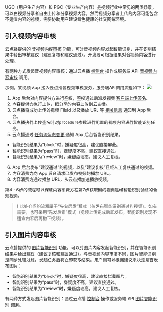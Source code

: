 UGC（用户生产内容）和 PGC（专业生产内容）是视频行业中常见的两类场景，可以由视频分享者自由上传和分享视频内容。然而视频分享者上传的内容可能包含不适宜内容的视频，需要协助用户建设绿色健康的社交网络环境。

## 引入视频内容审核
云点播提供的 [音视频内容审核](https://cloud.tencent.com/document/product/266/33498) 功能，可对音视频内容发起智能识别，并在识别结果中给出审核建议（建议复核和建议通过）。开发者可根据结果对音视频内容进行处理。

有两种方式发起音视频内容审核：通过云点播 [控制台](https://cloud.tencent.com/document/product/266/36702) 操作或服务端 API [音视频内容审核](https://cloud.tencent.com/document/product/266/33498) 调用。

示例，某视频 App 接入云点播音视频审核服务，服务端API调用流程如下：
![](https://qcloudimg.tencent-cloud.cn/raw/97f0050fb1f76c17367b2e773ea621e9.png)

1. App 后台对内容提供方进行鉴权，鉴权通过后派发视频 [客户端上传签名](https://cloud.tencent.com/document/product/266/9221)。
2. 内容提供方执行上传，把分享的内容上传到云点播。
3. 云点播将成功上传的视频 FileId 以及播放 URL 等 [相关信息](https://cloud.tencent.com/document/product/266/7830) 通知到 App 后台。
4. 云点播执行上传签名时对`procedure`参数进行配置的视频内容进行智能识别任务。
5. 云点播通过 [任务流状态变更](https://cloud.tencent.com/document/product/266/9636) 通知 App 后台智能识别结果。
 - 智能识别结果为“block”时，嫌疑度很高，建议直接屏蔽。
 -  智能识别结果为“pass”时，嫌疑度不高，建议直接通过。
 -  智能识别结果为“review”时，嫌疑度较高，建议人工复核。
6. App 后台发布“建议通过”的视频，以及“建议复核”且经人工复核通过的视频。
7. 内容消费方向 App 后台请求已发布视频的播放 URL。
8. 内容消费方通过播放 URL，从云点播加速播放视频。

第4 - 6步的流程可以保证内容消费方在第7步获取到的视频是经智能识别验证的合规视频。

>! 此处介绍的流程属于“先审后发”模式（仅发布智能识别通过的视频）。如有需要，也可采用“先发后审”模式（视频上传完成后即发布，智能识别发现不适宜内容后再撤下视频）。

## 引入图片内容审核
云点播提供的 [图片智能识别](https://cloud.tencent.com/document/product/266/73652) 功能，可以对图片内容发起智能识别，并在智能识别结果中给出建议（建议复核和建议通过）。与音视频内容审核不同，图片智能识别是同步处理过程，发起任务后将立即获取结果。用户侧可以根据建议来决定是否发布图片：
- 智能识别结果为“block”时，嫌疑度很高，建议直接拦截图片。
- 智能识别结果为“pass”时，嫌疑度不高，建议直接通过。
- 智能识别结果为“review”时，嫌疑度较高，建议人工复核。

有两种方式发起图片智能识别：通过云点播 [控制台](https://cloud.tencent.com/document/product/266/73655) 操作或服务端 API [图片智能识别](https://cloud.tencent.com/document/product/266/73217) 调用。

